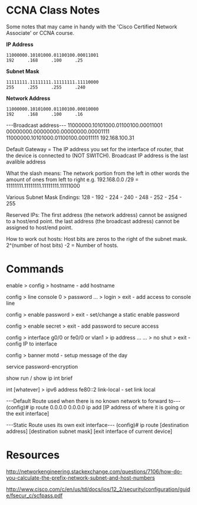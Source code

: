 # CCNA Class Notes
Some notes that may came in handy with the 'Cisco Certified Network Associate' or CCNA course.

**IP Address**

```
11000000.10101000.01100100.00011001
192     .168     .100     .25
```

**Subnet Mask**

```
11111111.11111111.11111111.11110000
255     .255     .255     .240
```

**Network Address**

```
11000000.10101000.01100100.00010000
192     .168     .100     .16
```

---Broadcast address---
11000000.10101000.01100100.00011001
00000000.00000000.00000000.00001111
11000000.10101000.01100100.00011111
192.168.100.31

Default Gateway = The IP address you set for the interface of router, that the device is connected to (NOT SWITCH).
Broadcast IP address is the last avalible address

What the slash means:
The network portion from the left in other words the amount of ones from left to right e.g.
192.168.0.0 /29 =
11111111.11111111.11111111.11111000

Various Subnet Mask Endings:
128 - 192 - 224 - 240 - 248 - 252 - 254 - 255

Reserved IPs:
The first address (the network address) cannot be assigned to a host/end point.
the last address (the broadcast address) cannot be assigned to host/end point.

How to work out hosts:
Host bits are zeros to the right of the subnet mask.
2^(number of host bits) -2 = Number of hosts.

# Commands
enable > config > hostname  -  add hostname

config > line console 0 > password ... > login > exit  -  add access to console line

config > enable password > exit  -  set/change a static enable password

config > enable secret > exit - add password to secure access

config > interface g0/0 or fe0/0 or vlan1 > ip address ... ... > no shut > exit  -  config IP to interface

config > banner motd  -  setup message of the day

service password-encryption

show run  /  show ip int brief

int [whatever] > ipv6 address fe80::2 link-local  -  set link local



---Default Route used when there is no known network to forward to---
(config)# ip route 0.0.0.0 0.0.0.0 ip add [IP address of where it is going or the exit interface]


---Static Route uses its own exit interface---
(config)# ip route [destination address] [destination subnet mask] [exit interface of current device]

# Resources
http://networkengineering.stackexchange.com/questions/7106/how-do-you-calculate-the-prefix-network-subnet-and-host-numbers

http://www.cisco.com/c/en/us/td/docs/ios/12_2/security/configuration/guide/fsecur_c/scfpass.pdf
